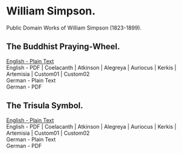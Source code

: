 # William Simpson.

Public Domain Works of William Simpson (1823-1899).

## The Buddhist Praying-Wheel.

[English - Plain Text](the-buddhist-praying-wheel/full-text-english.md)  
English - PDF | Coelacanth | Atkinson | Alegreya | Auriocus | Kerkis | Artemisia | Custom01 | Custom02  
German - Plain Text  
German - PDF  

## The Trisula Symbol.

[English - Plain Text](the-trisula-symbol/full-text-english.md)  
English - PDF | Coelacanth | Atkinson | Alegreya | Auriocus | Kerkis | Artemisia | Custom01 | Custom02  
German - Plain Text  
German - PDF  
